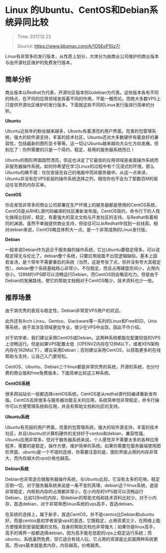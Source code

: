 # Linux 的Ubuntu、CentOS和Debian系统异同比较

> Time: 2017.12.23
>
> Source: https://www.bbsmax.com/A/1O5EoP1Gz7/



Linux有非常多的发行版本，从性质上划分，大体分为由商业公司维护的商业版本与由开源社区维护的免费发行版本。

## 简单分析

商业版本以Redhat为代表，开源社区版本则以debian为代表。这些版本各有不同的特点，在不同的应用领域发挥着不同的作用，不能一概而论。而绝大多数VPS上只提供开源社区维护的发行版本。下面就这些不同的Linux发行版进行简单的分析。

**Ubuntu**

Ubuntu近些年的粉丝越来越多，Ubuntu有着漂亮的用户界面，完善的包管理系统，强大的软件源支持，丰富的技术社区，Ubuntu还对大多数硬件有着良好的兼容性，包括最新的图形显卡等等。这一切让Ubuntu越来越向大众化方向发展。但别忘了：你所需要的只是一个简约、稳定、易用的服务器系统而已！

Ubuntu的图形界面固然漂亮，但这也决定了它最佳的应用领域是桌面操作系统而非服务器操作系统。如何你希望在学习Linux的过程中有个沉浸式的环境，那么Ubuntu的确不错：仅仅安装在自己的电脑中而非服务器中。从这一点来讲，Ubuntu并没有在VPS安装的操作系统选择之列，相信你也不会为了那数百M的驱动与宝贵的内存买单。

**CentOS**

你会发现非常多的商业公司部署在生产环境上的服务器都是使用的CentOS系统，CentOS是从RHEL源代码编译的社区重新发布版。CentOS简约，命令行下的人性化做得比较好，稳定，有着强大的英文文档与开发社区的支持。与Redhat有着相同的渊源。虽然不单独提供商业支持，但往往可以从Redhat中找到一丝线索。相对debian来说，CentOS略显体积大一点。是一个非常成熟的Linux发行版。

**Debian**

一般来说Debian作为适合于服务器的操作系统，它比Ubuntu要稳定得多。可以说稳定得无与伦比了。debian整个系统，只要应用层面不出现逻辑缺陷，基本上固若金汤，是个常年不需要重启的系统（当然，这是夸张了点，但并没有夸大其稳定性）。debian整个系统基础核心非常小，不仅稳定，而且占用硬盘空间小，占用内存小。128M的VPS即可以流畅运行Debian，而CentOS则会略显吃力。但是由于Debian的发展路线，使它的帮助文档相对于CentOS略少，技术资料也少一些。

## 推荐场景

由于其优秀的表现与稳定性，Debian非常受VPS用户的欢迎。

此外还有Arch Linxu、Gentoo、Slackware等一系列的Linux和FreeBSD、Unix等系统，由于其涉及领域更加专业，很少在VPS中出现，因此不作介绍。

对于初学者，我们建议采用CentOS或Debian，这两种系统都能在配置较低的VPS上流畅运行。但是如果VPS配置太低（OPENVZ内存在128M以下，或者XEN架构内存在192M以下），建议采用Debian；否则建议采用CentOS，以获取更多的在线帮助与支持，让自己入门更轻松。

CentOS、Ubuntu、Debian三个linux都是非常优秀的系统，开源的系统，也分付费的商业版和free免费版本，下面简单比较这三种系统。

**CentOS系统**

很多网站站长一般都选择centOS系统，CentOS是从redhat源代码编译重新发布版。CentOS去除很多与服务器功能无关的应用，系统简单但非常稳定，命令行操作可以方便管理系统和应用，并且有帮助文档和社区的支持。

**Ubuntu系统**

Ubuntu有亮丽的用户界面，完善的包管理系统，强大的软件源支持，丰富的技术社区，并且Ubuntu对计算机硬件的支持好于centos和debian，兼容性强，Ubuntu应用非常多，但对于服务器系统来说，个人感觉并不需要太多的各种应用程序，需要的是稳定，操作方便，维护简单的系统。如果你需要在服务器端使用图形界面，ubuntu是一个不错的选择，你需要注意的是，图形界面占用的内存非常大，而内存越大的vps价格也越高。

**Debian系统**

Debian也非常适合做服务器操作系统，与Ubuntu比较，它没有太多的花哨，稳定压倒一切，对于服务器系统来说是一条不变的真理，debian这个linux系统，底层非常稳定，内核和内存的占用都非常小，在小内存的VPS就可以流畅运行Debian，比如128m的内存，但debian的帮助文档和技术资料比较少。对于小内存，首选debian，对于非常熟悉linux系统的vps高手，首选debian。

在系统的选择上，属于新手，首选CentOS，并不是centos比Debian和ubuntu好，而是centos是初学者安装vps的首选，它既稳定，占用资源又少，在网络上能方便搜索到安装配置的文档，自身的帮助文档也非常强大；如果你是linux高手，高手的境界一般都选择debian，因为高手能在低配的vps上稳定运行系统；而ubuntu，系统虽然免费，但它适合有钱人玩，它占用的资源是比前面两种系统更高，而vps基本就是卖内存，内存越高，价格越贵。